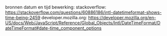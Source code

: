 bronnen datum en tijd bewerking:
stackoverflow: https://stackoverflow.com/questions/60886186/intl-datetimeformat-shows-time-being-2459
developer.mozilla.org: https://developer.mozilla.org/en-US/docs/Web/JavaScript/Reference/Global_Objects/Intl/DateTimeFormat/DateTimeFormat#date-time_component_options